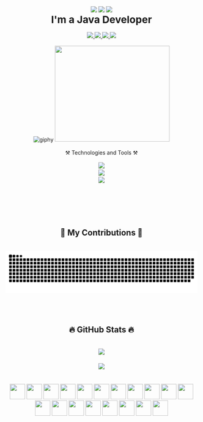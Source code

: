     
<div align="center"> 
  <img width="100" src="https://user-images.githubusercontent.com/74038190/216654095-6f6772e4-e433-4bba-9164-1ca6f463ac3f.gif" > 
  <img src="https://readme-typing-svg.herokuapp.com/?font=Righteous&size=35&center=true&vCenter=true&width=500&height=70&duration=4000&lines=Hi+There!+👋;+I'm+Van+Dinh!;"/>
  <img width="100" src="https://user-images.githubusercontent.com/74038190/216654095-6f6772e4-e433-4bba-9164-1ca6f463ac3f.gif" > 

</div>

<div align="center">
    
</div>

<div align="center" style="font-size: 26px; font-weight: bold;">I'm a Java Developer</div>

<br/>

<div align="center"> </div>

<div align="center"> 
  <a href="mailto:dinnguyen.ptho@gmail.com">
    <img src="https://img.shields.io/badge/Gmail-D14836?logo=gmail&logoColor=white" width="80"/>
  </a>
  <a href="" target="_blank">
    <img src="https://img.shields.io/badge/Facebook-%231877F2.svg?logo=Facebook&logoColor=white" target="_blank" width="107" />
  </a>
  <a href="https://thanhtin4401.github.io/myWebSite/" target="_blank">
     <img src="https://img.shields.io/badge/Discord-%235865F2.svg?&logo=discord&logoColor=white" target="_blank" width="93"/> <!-- sqlite, safari, google-chrome are other good icon options -->
  </a>
  <a href="https://thanhtin4401.github.io/myWebSite/" target="_blank">
    <img src="https://img.shields.io/badge/Instagram-%23E4405F.svg?logo=Instagram&logoColor=white" target="_blank" width="110"/> <!-- sqlite, safari, google-chrome are other good icon options -->
 </a>
</div>
<br>
<div align="center">
  <img src="https://user-images.githubusercontent.com/74038190/225813708-98b745f2-7d22-48cf-9150-083f1b00d6c9.gif" alt="giphy" width="300" height="250" />
  <img src="https://user-images.githubusercontent.com/74038190/235224431-e8c8c12e-6826-47f1-89fb-2ddad83b3abf.gif" alt="" width="300" height="250">
</div>
<br>
<div align="center">⚒️ Technologies and Tools ⚒️</div>
<br>
<div align="center">
    <img src="https://skillicons.dev/icons?i=java,html,css,javascript" /><br>
    <img src="https://skillicons.dev/icons?i=spring,cpp,cs,python,mysql" /><br>
    <img src="https://skillicons.dev/icons?i=github,git,vscode,idea,visualstudio,sublime,linux,instagram,discord" />
</div>
  <br/><br/><br/>
<div align="center">
  <img src="https://user-images.githubusercontent.com/74038190/212284115-f47cd8ff-2ffb-4b04-b5bf-4d1c14c0247f.gif" alt="" height="5" width="100%">
</div>
<br>
<div align="center">
  <h2>🐍 My Contributions 🐍</h2>
  <br>
  <img alt="snake eating my contributions" src="https://raw.githubusercontent.com/Platane/snk/output/github-contribution-grid-snake.svg"  style="color: red;"/>
  <br/><br/><br/>
</div>

<div align="center">
  <img src="https://user-images.githubusercontent.com/74038190/212284115-f47cd8ff-2ffb-4b04-b5bf-4d1c14c0247f.gif" alt="" height="5" width="100%">
</div>
<h2 align="center">🔥 GitHub Stats 🔥</h2>
<br>
<div align=center>
  <a href="#" title="vandinh">
    <img width="460" src="https://github-readme-stats.vercel.app/api/top-langs/?username=VanDinhDev&theme=omni&hide_border=true&include_all_commits=false&count_private=false&layout=compact" align="center"/>
  </a>
</div>


<h3 align="center">
    <img src="https://readme-typing-svg.herokuapp.com/?font=Righteous&size=25&center=true&vCenter=true&width=500&height=70&duration=4000&lines=Thanks+for+visiting!+✌️;+Shoot+me+a+message+on+Linkedin!">
</h3>
<br>
<div align="center">
    <img src="https://camo.githubusercontent.com/5ad6679a100599b10c6833c4c4eb5e7128b58e66a1f95f77fb87bfc791b4dd24/68747470733a2f2f63756c746f667468657061727479706172726f742e636f6d2f706172726f74732f68642f676974687562706172726f742e676966" alt="" width="40" height="40">
    <img src="https://camo.githubusercontent.com/428feb3c47baf3db1e34cdd839386a3d4bbe6c2c4b2671111f4c0edff0bedae0/68747470733a2f2f63756c746f667468657061727479706172726f742e636f6d2f666c6167732f68642f6972616e706172726f742e676966" alt="" width="40" height="40">
    <img src="https://camo.githubusercontent.com/d50eff3850de45840a5ca6bb2fb636fce56e47d22b98caf05b35e674d6b1eaca/68747470733a2f2f63756c746f667468657061727479706172726f742e636f6d2f706172726f74732f6173796e63706172726f742e676966" alt="" width="40" height="40">
    <img src="https://camo.githubusercontent.com/ff4478f93581788c3f10a8961c0622cc36f37c7115f91a6b68443726005d4a43/68747470733a2f2f63756c746f667468657061727479706172726f742e636f6d2f706172726f74732f68642f3630667073706172726f742e676966" alt="" width="40" height="40">
    <img src="https://camo.githubusercontent.com/4c9034168c72043fe7a9ec848a3e3b7b3d04b3c28f39b66f73c4b168ccced0a2/68747470733a2f2f63756c746f667468657061727479706172726f742e636f6d2f706172726f74732f68642f737461626c65706172726f742e676966" alt="" width="40" height="40">
    <img src="https://camo.githubusercontent.com/5ba164de84027722b75ce952932baea1a4054586305264972e78c3586e7a975a/68747470733a2f2f63756c746f667468657061727479706172726f742e636f6d2f706172726f74732f68642f6879706e6f706172726f746c696768742e676966" alt="" width="40" height="40">
    <img src="https://camo.githubusercontent.com/cca9227b55fbc8ea9708587cb218de00f319c2118cf6cc15a14bcf2b65053e05/68747470733a2f2f63756c746f667468657061727479706172726f742e636f6d2f706172726f74732f68642f6f70656e736f75726365706172726f742e676966" alt="" width="40" height="40">
    <img src="https://camo.githubusercontent.com/9cb8ee82745871e1145ec14cf88678cd603543778df5007c77e219e933fae8b1/68747470733a2f2f63756c746f667468657061727479706172726f742e636f6d2f706172726f74732f68642f6465616c7769746869746e6f77706172726f742e676966" alt="" width="40" height="40">
    <img src="https://camo.githubusercontent.com/5ba164de84027722b75ce952932baea1a4054586305264972e78c3586e7a975a/68747470733a2f2f63756c746f667468657061727479706172726f742e636f6d2f706172726f74732f68642f6879706e6f706172726f746c696768742e676966" alt="" width="40" height="40">
    <img src="https://camo.githubusercontent.com/748433fbf833d18f543ad4bb6d8c8c4f7f340c7fe8b9706df131a525049f0c8c/68747470733a2f2f63756c746f667468657061727479706172726f742e636f6d2f706172726f74732f68642f6c6170746f705f706172726f742e676966" alt="" width="40" height="40">
    <img src="https://camo.githubusercontent.com/80bf69eac4a2a8976c7adff9625bdaa6dcf86b3fce190586ad1bd719fa2403d0/68747470733a2f2f63756c746f667468657061727479706172726f742e636f6d2f706172726f74732f68642f6d6f6f6e77616c6b696e67706172726f742e676966" alt="" width="40" height="40">
    <img src="https://camo.githubusercontent.com/98f7a48a51d09d6d76bdfeb62e8dff246cf2336da0fa658c14be2debe763d4a0/68747470733a2f2f63756c746f667468657061727479706172726f742e636f6d2f706172726f74732f68642f736369656e6365706172726f742e676966" alt="" width="40" height="40">
    <img src="https://camo.githubusercontent.com/4729fce2940a9504d988976671cb74482208c9e9e9f4d936260a62c31a8038f7/68747470733a2f2f63756c746f667468657061727479706172726f742e636f6d2f706172726f74732f68642f6d656c64706172726f742e676966" alt="" width="40" height="40">
    <img src="https://camo.githubusercontent.com/15917c4c7fc70b05a5ea01f482457cbd0826b810116b1b6bbb3665102033873d/68747470733a2f2f63756c746f667468657061727479706172726f742e636f6d2f706172726f74732f68642f666f6f7462616c6c706172726f742e676966" alt="" width="40" height="40">
    <img src="https://camo.githubusercontent.com/e7d197bda11b2259f9a4b1240f6800d07551f26fd298e59d23ee7397af04e4ba/68747470733a2f2f63756c746f667468657061727479706172726f742e636f6d2f706172726f74732f68642f696c6c756d696e617469706172726f742e676966" alt="" width="40" height="40">
    <img src="https://camo.githubusercontent.com/f29e9211190694d2eea4e08cb2df14e99bcdfef9356215de868b68359305f294/68747470733a2f2f63756c746f667468657061727479706172726f742e636f6d2f706172726f74732f68642f6d75737461636865706172726f742e676966" alt="" width="40" height="40">
    <img src="https://camo.githubusercontent.com/f8672e0c6ebb1a0a67c4fecd418a116f01010bbdfaea4ebca6d193d69325e2fe/68747470733a2f2f63756c746f667468657061727479706172726f742e636f6d2f706172726f74732f666978706172726f742e676966" alt="" width="40" height="40">
    <img src="https://camo.githubusercontent.com/f8672e0c6ebb1a0a67c4fecd418a116f01010bbdfaea4ebca6d193d69325e2fe/68747470733a2f2f63756c746f667468657061727479706172726f742e636f6d2f706172726f74732f666978706172726f742e676966" alt="" width="40" height="40">
    <img src="https://camo.githubusercontent.com/98f7a48a51d09d6d76bdfeb62e8dff246cf2336da0fa658c14be2debe763d4a0/68747470733a2f2f63756c746f667468657061727479706172726f742e636f6d2f706172726f74732f68642f736369656e6365706172726f742e676966" alt="" width="40" height="40">
   
</div>
</body>
</html>

<!-- https://github.com/inttter/md-badges -->

